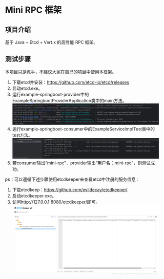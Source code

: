# Mini RPC 框架
## 项目介绍
基于 Java + Etcd + Vert.x 的高性能 RPC 框架。

## 测试步骤
本项目只是练手，不建议大家在自己的项目中使用本框架。

1. 下载etcd并安装：https://github.com/etcd-io/etcd/releases
2. 启动etcd.exe。
3. 运行example-springboot-provider中的ExampleSpringbootProviderApplication类中的main方法。
![run-provider-main.png](doc/run-provider-main.png)
5. 运行example-springboot-consumer中的ExampleServiceImplTest类中的test方法。
![run-consumer-test.png](doc/run-consumer-test.png)
6. 若consumer输出“mini-rpc”，provider输出“用户名：mini-rpc”，则测试成功。

ps：可以遵循下述步骤使用etcdkeeper来查看etcd中注册的服务信息：
1. 下载etcdkeep：https://github.com/evildecay/etcdkeeper/
2. 启动etcdkeeper.exe。
3. 访问http://127.0.0.1:8080/etcdkeeper/即可。
![etcdkeeper.png](doc/etcdkeeper.png)